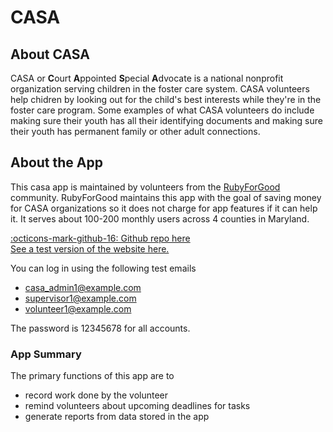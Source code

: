 # CASA
## About CASA
CASA or **C**ourt **A**ppointed **S**pecial **A**dvocate is a national nonprofit organization serving children in the foster care system. CASA volunteers help chidren by looking out for the child's best interests while they're in the foster care program. Some examples of what CASA volunteers do include making sure their youth has all their identifying documents and making sure their youth has permanent family or other adult connections.
  
## About the App
This casa app is maintained by volunteers from the [RubyForGood](https://rubyforgood.org/) community. RubyForGood maintains this app with the goal of saving money for CASA organizations so it does not charge for app features if it can help it. It serves about 100-200 monthly users across 4 counties in Maryland.  

[:octicons-mark-github-16: Github repo here](https://github.com/rubyforgood/casa)  
[See a test version of the website here.](https://casa-qa.herokuapp.com/)  

You can log in using the following test emails  

 - casa_admin1@example.com  
 - supervisor1@example.com  
 - volunteer1@example.com  

 The password is 12345678 for all accounts.
  
### App Summary
The primary functions of this app are to  

 - record work done by the volunteer
 - remind volunteers about upcoming deadlines for tasks
 - generate reports from data stored in the app
